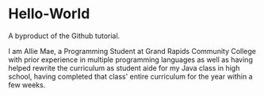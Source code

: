 # Hello-World
A byproduct of the Github tutorial.

I am Allie Mae, a Programming Student at Grand Rapids Community College with prior experience in multiple programming languages as well as having helped rewrite the curriculum as student aide for my Java class in high school, having completed that class' entire curriculum for the year within a few weeks.
